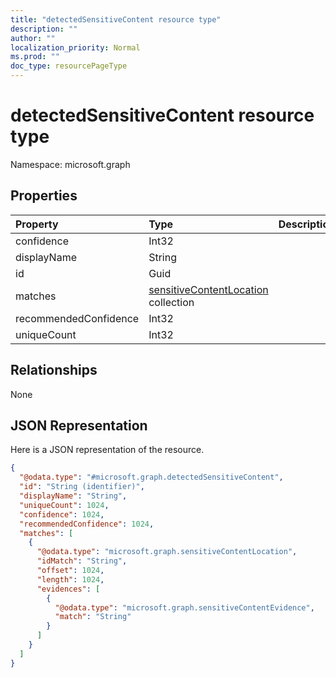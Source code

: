 ```yaml
---
title: "detectedSensitiveContent resource type"
description: ""
author: ""
localization_priority: Normal
ms.prod: ""
doc_type: resourcePageType
---
```


# detectedSensitiveContent resource type


Namespace: microsoft.graph



## Properties
|Property|Type|Description|
|:---|:---|:---|
|confidence|Int32||
|displayName|String||
|id|Guid||
|matches|[sensitiveContentLocation](../resources/sensitivecontentlocation.md) collection||
|recommendedConfidence|Int32||
|uniqueCount|Int32||

## Relationships
None

## JSON Representation
Here is a JSON representation of the resource.
<!-- {
  "blockType": "resource",
  "@odata.type": "microsoft.graph.detectedSensitiveContent"
}
-->
``` json
{
  "@odata.type": "#microsoft.graph.detectedSensitiveContent",
  "id": "String (identifier)",
  "displayName": "String",
  "uniqueCount": 1024,
  "confidence": 1024,
  "recommendedConfidence": 1024,
  "matches": [
    {
      "@odata.type": "microsoft.graph.sensitiveContentLocation",
      "idMatch": "String",
      "offset": 1024,
      "length": 1024,
      "evidences": [
        {
          "@odata.type": "microsoft.graph.sensitiveContentEvidence",
          "match": "String"
        }
      ]
    }
  ]
}
```

